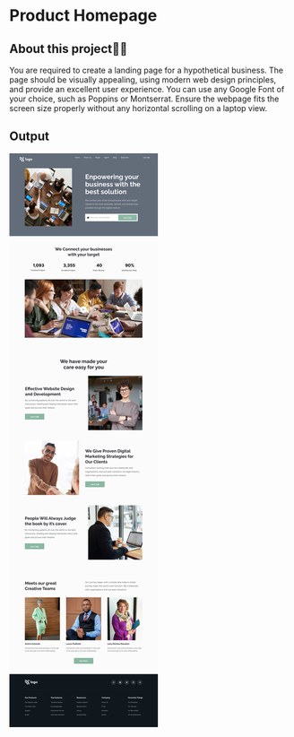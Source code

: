 # Product Homepage

## About this project🧑‍💻
You are required to create a landing page for a hypothetical business. The page should be visually appealing, using modern web design principles, and provide an excellent user experience. You can use any Google Font of your choice, such as Poppins or Montserrat. Ensure the webpage fits the screen size properly without any horizontal scrolling on a laptop view.



## Output
![Screenshot](./12.png)
 
